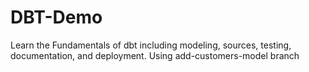 # DBT-Demo 
Learn the Fundamentals of dbt including modeling, sources, testing, documentation, and deployment.
Using add-customers-model branch
